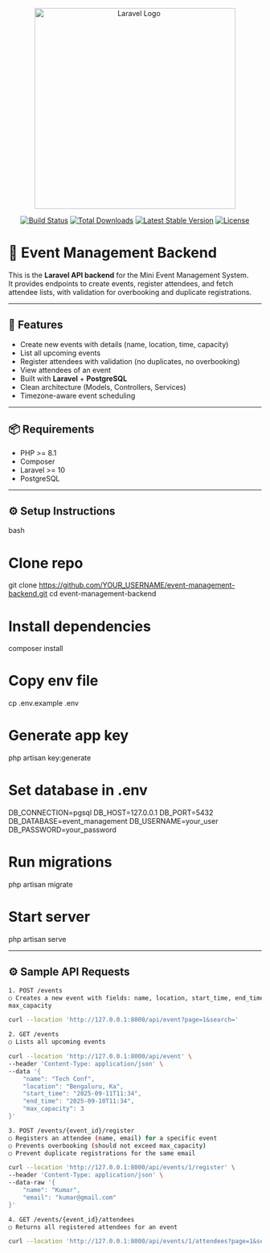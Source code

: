 <p align="center"><a href="https://laravel.com" target="_blank"><img src="https://raw.githubusercontent.com/laravel/art/master/logo-lockup/5%20SVG/2%20CMYK/1%20Full%20Color/laravel-logolockup-cmyk-red.svg" width="400" alt="Laravel Logo"></a></p>

<p align="center">
<a href="https://github.com/laravel/framework/actions"><img src="https://github.com/laravel/framework/workflows/tests/badge.svg" alt="Build Status"></a>
<a href="https://packagist.org/packages/laravel/framework"><img src="https://img.shields.io/packagist/dt/laravel/framework" alt="Total Downloads"></a>
<a href="https://packagist.org/packages/laravel/framework"><img src="https://img.shields.io/packagist/v/laravel/framework" alt="Latest Stable Version"></a>
<a href="https://packagist.org/packages/laravel/framework"><img src="https://img.shields.io/packagist/l/laravel/framework" alt="License"></a>
</p>


# 🎉 Event Management Backend

This is the **Laravel API backend** for the Mini Event Management System.  
It provides endpoints to create events, register attendees, and fetch attendee lists, with validation for overbooking and duplicate registrations.

---

## 🚀 Features
- Create new events with details (name, location, time, capacity)
- List all upcoming events
- Register attendees with validation (no duplicates, no overbooking)
- View attendees of an event
- Built with **Laravel** + **PostgreSQL**
- Clean architecture (Models, Controllers, Services)
- Timezone-aware event scheduling

---

## 📦 Requirements
- PHP >= 8.1  
- Composer  
- Laravel >= 10  
- PostgreSQL

---

## ⚙️ Setup Instructions

bash
# Clone repo
git clone https://github.com/YOUR_USERNAME/event-management-backend.git
cd event-management-backend

# Install dependencies
composer install

# Copy env file
cp .env.example .env

# Generate app key
php artisan key:generate

# Set database in .env
DB_CONNECTION=pgsql
DB_HOST=127.0.0.1
DB_PORT=5432
DB_DATABASE=event_management
DB_USERNAME=your_user
DB_PASSWORD=your_password

# Run migrations
php artisan migrate

# Start server
php artisan serve

---


## ⚙️ Sample API Requests

```bash
1. POST /events
○ Creates a new event with fields: name, location, start_time, end_time,
max_capacity

curl --location 'http://127.0.0.1:8000/api/event?page=1&search='

2. GET /events
○ Lists all upcoming events

curl --location 'http://127.0.0.1:8000/api/event' \
--header 'Content-Type: application/json' \
--data '{
    "name": "Tech Conf",
    "location": "Bengaluru, Ka",
    "start_time": "2025-09-11T11:34",
    "end_time": "2025-09-10T11:34",
    "max_capacity": 3
}'

3. POST /events/{event_id}/register
○ Registers an attendee (name, email) for a specific event
○ Prevents overbooking (should not exceed max_capacity)
○ Prevent duplicate registrations for the same email

curl --location 'http://127.0.0.1:8000/api/events/1/register' \
--header 'Content-Type: application/json' \
--data-raw '{
    "name": "Kumar",
    "email": "kumar@gmail.com"
}'

4. GET /events/{event_id}/attendees
○ Returns all registered attendees for an event

curl --location 'http://127.0.0.1:8000/api/events/1/attendees?page=1&search='

